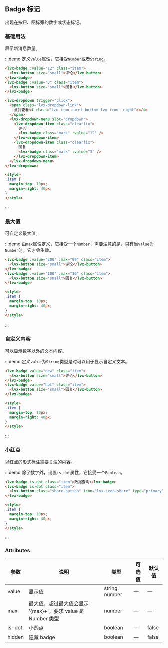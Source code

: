 <style>
  .demo-badge.demo-box .lvx-dropdown {
    vertical-align: middle;
  }
</style>

## Badge 标记

出现在按钮、图标旁的数字或状态标记。

### 基础用法
展示新消息数量。

:::demo 定义`value`属性，它接受`Number`或者`String`。

```html
<lvx-badge :value="12" class="item">
  <lvx-button size="small">评论</lvx-button>
</lvx-badge>
<lvx-badge :value="3" class="item">
  <lvx-button size="small">回复</lvx-button>
</lvx-badge>

<lvx-dropdown trigger="click">
  <span class="lvx-dropdown-link">
    点我查看<i class="lvx-icon-caret-bottom lvx-icon--right"></i>
  </span>
  <lvx-dropdown-menu slot="dropdown">
    <lvx-dropdown-item class="clearfix">
      评论
      <lvx-badge class="mark" :value="12" />
    </lvx-dropdown-item>
    <lvx-dropdown-item class="clearfix">
      回复
      <lvx-badge class="mark" :value="3" />
    </lvx-dropdown-item>
  </lvx-dropdown-menu>
</lvx-dropdown>

<style>
.item {
  margin-top: 10px;
  margin-right: 40px;
}
</style>
```
:::

### 最大值
可自定义最大值。

:::demo 由`max`属性定义，它接受一个`Number`，需要注意的是，只有当`value`为`Number`时，它才会生效。

```html
<lvx-badge :value="200" :max="99" class="item">
  <lvx-button size="small">评论</lvx-button>
</lvx-badge>
<lvx-badge :value="100" :max="10" class="item">
  <lvx-button size="small">回复</lvx-button>
</lvx-badge>

<style>
.item {
  margin-top: 10px;
  margin-right: 40px;
}
</style>
```
:::

### 自定义内容
可以显示数字以外的文本内容。

:::demo 定义`value`为`String`类型是时可以用于显示自定义文本。

```html
<lvx-badge value="new" class="item">
  <lvx-button size="small">评论</lvx-button>
</lvx-badge>
<lvx-badge value="hot" class="item">
  <lvx-button size="small">回复</lvx-button>
</lvx-badge>

<style>
.item {
  margin-top: 10px;
  margin-right: 40px;
}
</style>
```
:::

### 小红点
以红点的形式标注需要关注的内容。

:::demo 除了数字外，设置`is-dot`属性，它接受一个`Boolean`。

```html
<lvx-badge is-dot class="item">数据查询</lvx-badge>
<lvx-badge is-dot class="item">
  <lvx-button class="share-button" icon="lvx-icon-share" type="primary"></lvx-button>
</lvx-badge>

<style>
.item {
  margin-top: 10px;
  margin-right: 40px;
}
</style>
```
:::

<style scoped>
  .share-button {
    width: 36px;
    padding: 10px;
  }

  .mark {
    margin-top: 8px;
    line-height: 1;
    float: right;
  }

  .clearfix {
    @utils-clearfix;
  }

  .item {
    margin-right: 40px;
  }
</style>

### Attributes
| 参数          | 说明            | 类型            | 可选值                 | 默认值   |
|-------------  |---------------- |---------------- |---------------------- |-------- |
| value          | 显示值      | string, number          |          —             |    —     |
| max          |  最大值，超过最大值会显示 '{max}+'，要求 value 是 Number 类型    | number  |         —              |     —    |
| is-dot       | 小圆点    | boolean  |  —  |  false |
| hidden | 隐藏 badge | boolean | — | false |

